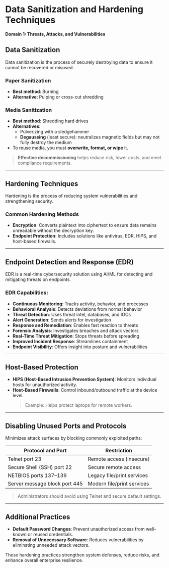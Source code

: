 
# Data Sanitization and Hardening Techniques  
**Domain 1: Threats, Attacks, and Vulnerabilities**

## Data Sanitization

Data sanitization is the process of securely destroying data to ensure it cannot be recovered or misused.

### Paper Sanitization
- **Best method**: Burning
- **Alternative**: Pulping or cross-cut shredding

### Media Sanitization
- **Best method**: Shredding hard drives
- **Alternatives**: 
  - Pulverizing with a sledgehammer
  - **Degaussing** (least secure): neutralizes magnetic fields but may not fully destroy the medium
- To reuse media, you must **overwrite, format, or wipe** it.

> **Effective decommissioning** helps reduce risk, lower costs, and meet compliance requirements.

---

## Hardening Techniques

Hardening is the process of reducing system vulnerabilities and strengthening security.

### Common Hardening Methods
- **Encryption**: Converts plaintext into ciphertext to ensure data remains unreadable without the decryption key.
- **Endpoint Protection**: Includes solutions like antivirus, EDR, HIPS, and host-based firewalls.

---

## Endpoint Detection and Response (EDR)

EDR is a real-time cybersecurity solution using AI/ML for detecting and mitigating threats on endpoints.

### EDR Capabilities:
- **Continuous Monitoring**: Tracks activity, behavior, and processes
- **Behavioral Analysis**: Detects deviations from normal behavior
- **Threat Detection**: Uses threat intel, databases, and IOCs
- **Alert Generation**: Sends alerts for investigation
- **Response and Remediation**: Enables fast reaction to threats
- **Forensic Analysis**: Investigates breaches and attack vectors
- **Real-Time Threat Mitigation**: Stops threats before spreading
- **Improved Incident Response**: Streamlines containment
- **Endpoint Visibility**: Offers insight into posture and vulnerabilities

---

## Host-Based Protection

- **HIPS (Host-Based Intrusion Prevention System)**: Monitors individual hosts for unauthorized activity.
- **Host-Based Firewalls**: Control inbound/outbound traffic at the device level.  
  > Example: Helps protect laptops for remote workers.

---

## Disabling Unused Ports and Protocols

Minimizes attack surfaces by blocking commonly exploited paths:

| Protocol and Port             | Restriction                    |
|------------------------------|--------------------------------|
| Telnet port 23               | Remote access (insecure)       |
| Secure Shell (SSH) port 22   | Secure remote access           |
| NETBIOS ports 137–139        | Legacy file/print services     |
| Server message block port 445| Modern file/print services     |

> Administrators should avoid using Telnet and secure default settings.

---

## Additional Practices

- **Default Password Changes**: Prevent unauthorized access from well-known or reused credentials.
- **Removal of Unnecessary Software**: Reduces vulnerabilities by eliminating unneeded attack vectors.

These hardening practices strengthen system defenses, reduce risks, and enhance overall enterprise resilience.
